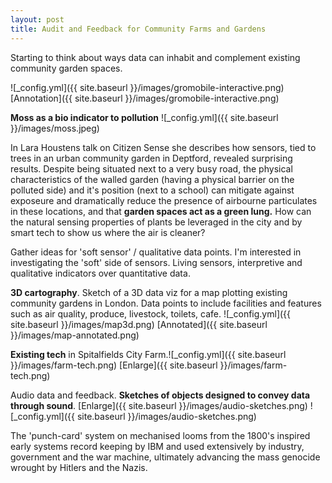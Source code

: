 ```yaml
---
layout: post
title: Audit and Feedback for Community Farms and Gardens
---
```


Starting to think about ways data can inhabit and complement existing community garden spaces.

![_config.yml]({{ site.baseurl }}/images/gromobile-interactive.png)
[Annotation]({{ site.baseurl }}/images/gromobile-interactive.png)

**Moss as a bio indicator to pollution** 
![_config.yml]({{ site.baseurl }}/images/moss.jpeg)

In Lara Houstens talk on Citizen Sense she describes how sensors, tied to trees in an urban community garden in Deptford, revealed surprising results. Despite being situated next to a very busy road, the physical characteristics of the walled garden (having a physical barrier on the polluted side) and it's position (next to a school) can mitigate against exposeure and dramatically reduce the presence of airbourne particulates in these locations, and that **garden spaces act as a green lung.**  How can the natural sensing properties of plants be leveraged in the city and by smart tech to show us where the air is cleaner?

Gather ideas for 'soft sensor' / qualitative data points. I'm interested in investigating the 'soft' side of sensors. Living sensors, interpretive and qualitative indicators over quantitative data.

**3D cartography**. Sketch of a 3D data viz for a map plotting existing community gardens in London. Data points to include facilities and features such as air quality, produce, livestock, toilets, cafe.
![_config.yml]({{ site.baseurl }}/images/map3d.png)
[Annotated]({{ site.baseurl }}/images/map-annotated.png)

**Existing tech** in Spitalfields City Farm.![_config.yml]({{ site.baseurl }}/images/farm-tech.png)
[Enlarge]({{ site.baseurl }}/images/farm-tech.png)

Audio data and feedback. **Sketches of objects designed to convey data through sound**. [Enlarge]({{ site.baseurl }}/images/audio-sketches.png)
![_config.yml]({{ site.baseurl }}/images/audio-sketches.png)

The 'punch-card' system on mechanised looms from the 1800's inspired early systems record keeping by IBM and used extensively by industry, government and the war machine, ultimately advancing the mass genocide wrought by Hitlers and the Nazis.  








